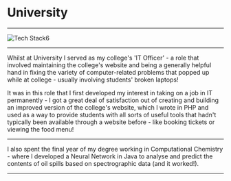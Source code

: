 # University

----

![Tech Stack6](/images/banner12.jpg)

---

Whilst at University I served as my college's 'IT Officer' - a role that involved maintaining the college's website and being a generally helpful hand in fixing the variety of computer-related problems that popped up while at college - usually involving students' broken laptops!

It was in this role that I first developed my interest in taking on a job in IT permanently - I got a great deal of satisfaction out of creating and building an improved version of the college's website, which I wrote in PHP and used as a way to provide students with all sorts of useful tools that hadn't typically been available through a website before - like booking tickets or viewing the food menu!

----

I also spent the final year of my degree working in Computational Chemistry - where I developed a Neural Network in Java to analyse and predict the contents of oil spills based on spectrographic data (and it worked!).

----
